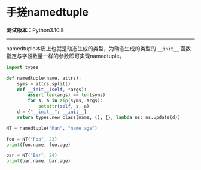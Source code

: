 手搓namedtuple
================================================================================

__测试版本__：Python3.10.8

--------------------------------------------------------------------------------

namedtuple本质上也就是动态生成的类型，为动态生成的类型的 `__init__` 函数指定与字段数量一样的参数即可实现namedtuple。

```python
import types

def namedtuple(name, attrs):
    syms = attrs.split()
    def __init__(self, *args):
        assert len(args) == len(syms)
        for s, a in zip(syms, args):
            setattr(self, s, a)
    d = {"__init__": __init__}
    return types.new_class(name, (), {}, lambda ns: ns.update(d))

NT = namedtuple("Man", "name age")

foo = NT("Foo", 23)
print(foo.name, foo.age)

bar = NT("Bar", 24)
print(bar.name, bar.age)
```
